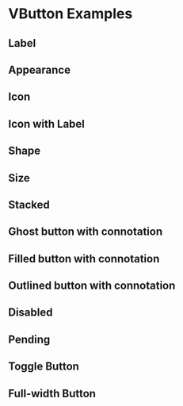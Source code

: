 # VButton Examples

## Label

<code-tab>
<template #example>
<DefaultLabelExample/>
</template>
<template #code>

```vue
<!--@include: ./components/button/DefaultLabelExample.vue-->
```

</template>
</code-tab>

## Appearance

<code-tab>
<template #example>
<AppearanceExample/>
</template>
<template #code>

```vue
<!--@include: ./components/button/AppearanceExample.vue-->
```

</template>
</code-tab>

## Icon

<code-tab>
<template #example>
<IconExample/>
</template>
<template #code>

```vue
<!--@include: ./components/button/IconExample.vue-->
```

</template>
</code-tab>

## Icon with Label

<code-tab>
<template #example>
<IconWithLabelExample/>
</template>
<template #code>

```vue
<!--@include: ./components/button/IconWithLabelExample.vue-->
```

</template>
</code-tab>

## Shape

<code-tab>
<template #example>
<ShapeExample/>
</template>
<template #code>

```vue
<!--@include: ./components/button/ShapeExample.vue-->
```

</template>
</code-tab>

## Size

<code-tab>
<template #example>
<SizeExample/>
</template>
<template #code>

```vue
<!--@include: ./components/button/SizeExample.vue-->
```

</template>
</code-tab>

## Stacked

<code-tab>
<template #example>
<StackedExample/>
</template>
<template #code>

```vue
<!--@include: ./components/button/StackedExample.vue-->
```

</template>
</code-tab>

## Ghost button with connotation

<code-tab>
<template #example>
<GhostButtonConnotationExample/>
</template>
<template #code>

```vue
<!--@include: ./components/button/GhostButtonConnotationExample.vue-->
```

</template>
</code-tab>

## Filled button with connotation

<code-tab>
<template #example>
<FilledButtonConnotationExample/>
</template>
<template #code>

```vue
<!--@include: ./components/button/FilledButtonConnotationExample.vue-->
```

</template>
</code-tab>

## Outlined button with connotation

<code-tab>
<template #example>
<OutlinedButtonExample/>
</template>
<template #code>

```vue
<!--@include: ./components/button/OutlinedButtonExample.vue-->
```

</template>
</code-tab>

## Disabled

<code-tab>
<template #example>
<DisabledExample/>
</template>
<template #code>

```vue
<!--@include: ./components/button/DisabledExample.vue-->
```

</template>
</code-tab>

## Pending

<code-tab>
<template #example>
<PendingExample/>
</template>
<template #code>

```vue
<!--@include: ./components/button/PendingExample.vue-->
```

</template>
</code-tab>

## Toggle Button

<code-tab>
<template #example>
<ToggleButtonExample/>
</template>
<template #code>

```vue
<!--@include: ./components/button/ToggleButtonExample.vue-->
```

</template>
</code-tab>

## Full-width Button

<code-tab>
<template #example>
<FullWidthButtonExample/>
</template>
<template #code>

```vue
<!--@include: ./components/button/FullWidthButtonExample.vue-->
```

</template>
</code-tab>

<script setup lang="ts">
import CodeTab from '../custom/CodeTab.vue';
import { defineClientComponent } from "vitepress";

const DefaultLabelExample = defineClientComponent(() => import("./components/button/DefaultLabelExample.vue"));
const AppearanceExample = defineClientComponent(() => import("./components/button/AppearanceExample.vue"));
const IconExample = defineClientComponent(() => import("./components/button/IconExample.vue"));
const IconWithLabelExample = defineClientComponent(() => import("./components/button/IconWithLabelExample.vue"));
const ShapeExample = defineClientComponent(() => import("./components/button/ShapeExample.vue"));
const SizeExample = defineClientComponent(() => import("./components/button/SizeExample.vue"));
const StackedExample = defineClientComponent(() => import("./components/button/StackedExample.vue"));
const GhostButtonConnotationExample = defineClientComponent(() => import("./components/button/GhostButtonConnotationExample.vue"));
const FilledButtonConnotationExample = defineClientComponent(() => import("./components/button/FilledButtonConnotationExample.vue"));
const OutlinedButtonExample = defineClientComponent(() => import("./components/button/OutlinedButtonExample.vue"));
const DisabledExample = defineClientComponent(() => import("./components/button/DisabledExample.vue"));
const PendingExample = defineClientComponent(() => import("./components/button/PendingExample.vue"));
const ToggleButtonExample = defineClientComponent(() => import("./components/button/ToggleButtonExample.vue"));
const FullWidthButtonExample = defineClientComponent(() => import("./components/button/FullWidthButtonExample.vue"));
</script>
